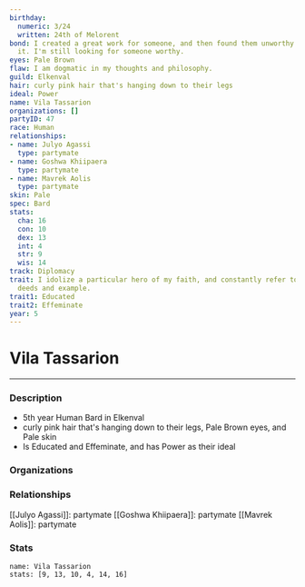 ```yaml
---
birthday:
  numeric: 3/24
  written: 24th of Melorent
bond: I created a great work for someone, and then found them unworthy to receive
  it. I'm still looking for someone worthy.
eyes: Pale Brown
flaw: I am dogmatic in my thoughts and philosophy.
guild: Elkenval
hair: curly pink hair that's hanging down to their legs
ideal: Power
name: Vila Tassarion
organizations: []
partyID: 47
race: Human
relationships:
- name: Julyo Agassi
  type: partymate
- name: Goshwa Khiipaera
  type: partymate
- name: Mavrek Aolis
  type: partymate
skin: Pale
spec: Bard
stats:
  cha: 16
  con: 10
  dex: 13
  int: 4
  str: 9
  wis: 14
track: Diplomacy
trait: I idolize a particular hero of my faith, and constantly refer to that person's
  deeds and example.
trait1: Educated
trait2: Effeminate
year: 5
---
```

# Vila Tassarion
---
### Description
- 5th year Human Bard in Elkenval
- curly pink hair that's hanging down to their legs, Pale Brown eyes, and Pale skin
- Is Educated and Effeminate, and has Power as their ideal

### Organizations
### Relationships
[[Julyo Agassi]]: partymate
[[Goshwa Khiipaera]]: partymate
[[Mavrek Aolis]]: partymate
### Stats
```statblock
name: Vila Tassarion
stats: [9, 13, 10, 4, 14, 16]
```